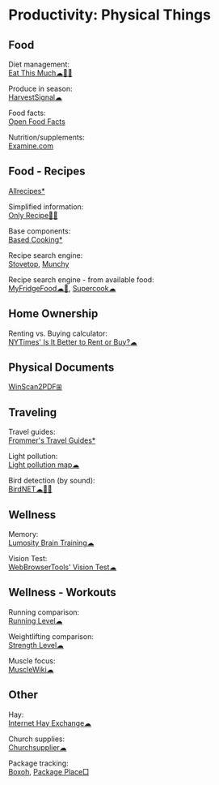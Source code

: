 # Productivity: Physical Things

## Food

Diet management:  
[Eat This Much☁🍎🤖](https://www.eatthismuch.com/)

Produce in season:  
[HarvestSignal☁](https://harvestsignal.com/)

Food facts:  
[Open Food Facts](https://openfoodfacts.org)

Nutrition/supplements:  
[Examine.com](https://examine.com/)

## Food - Recipes

[Allrecipes*](https://www.allrecipes.com/)

Simplified information:  
[Only Recipe🍎🤖](https://showcase.onlyrecipe.app/)

Base components:  
[Based Cooking*](https://based.cooking/)

Recipe search engine:  
[Stovetop](https://stovetop.app/),
[Munchy](https://joinmunchy.com/)

Recipe search engine - from available food:  
[MyFridgeFood☁🤖](https://myfridgefood.com/),
[Supercook☁](https://www.supercook.com/#/recipes)

## Home Ownership

Renting vs. Buying calculator:  
[NYTimes' Is It Better to Rent or Buy?☁](https://www.nytimes.com/interactive/2014/upshot/buy-rent-calculator.html)

## Physical Documents

[WinScan2PDF⊞](https://www.softwareok.com/?seite=Microsoft/WinScan2PDF)

## Traveling

Travel guides:  
[Frommer's Travel Guides*](https://www.frommers.com/)

Light pollution:  
[Light pollution map☁](https://www.lightpollutionmap.info/)

Bird detection (by sound):  
[BirdNET☁🍎🤖](https://birdnet.cornell.edu/)

## Wellness

Memory:  
[Lumosity Brain Training☁](https://www.lumosity.com/en/)

Vision Test:  
[WebBrowserTools' Vision Test☁](https://webbrowsertools.com/vision-test/)

## Wellness - Workouts

Running comparison:  
[Running Level☁](https://runninglevel.com/)

Weightlifting comparison:  
[Strength Level☁](https://strengthlevel.com/)

Muscle focus:  
[MuscleWiki☁](https://musclewiki.com/)

## Other

Hay:  
[Internet Hay Exchange☁](http://www.hayexchange.com/)

Church supplies:  
[Churchsupplier☁](https://www.churchsupplier.com/)

Package tracking:  
[Boxoh](http://www.boxoh.com/),
[Package Place□](https://package.place/)
